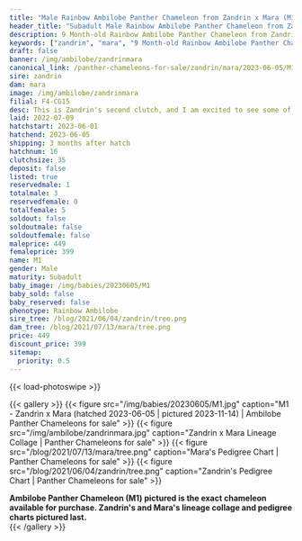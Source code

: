 ```yaml
---
title: "Male Rainbow Ambilobe Panther Chameleon from Zandrin x Mara (M1)"
header_title: "Subadult Male Rainbow Ambilobe Panther Chameleon from Zandrin x Mara | M1"
description: 9 Month-old Rainbow Ambilobe Panther Chameleon from Zandrin and Mara. This is Zandrin's second clutch, and I am excited to see some of his little ybbb color up! We've included sire and dam dendrograms if available, but you can view our Zandrin or Mara breeder pages for more information.
keywords: ["zandrin", "mara", "9 Month-old Rainbow Ambilobe Panther Chameleon", "baby chameleons for sale", "buy panther chameleon", "panther for sale", "ambilobe panther chameleons for sale", "ambilobe panther chameleon for sale"]
draft: false
banner: /img/ambilobe/zandrinmara
canonical_link: /panther-chameleons-for-sale/zandrin/mara/2023-06-05/M1/
sire: zandrin
dam: mara
image: /img/ambilobe/zandrinmara
filial: F4-CG15
desc: This is Zandrin's second clutch, and I am excited to see some of his little ybbb color up!
laid: 2022-07-09
hatchstart: 2023-06-01
hatchend: 2023-06-05
shipping: 3 months after hatch
hatchnum: 16
clutchsize: 35
deposit: false
listed: true
reservedmale: 1
totalmale: 3
reservedfemale: 0
totalfemale: 5
soldout: false
soldoutmale: false
soldoutfemale: false
maleprice: 449
femaleprice: 399
name: M1
gender: Male
maturity: Subadult
baby_image: /img/babies/20230605/M1
baby_sold: false
baby_reserved: false
phenotype: Rainbow Ambilobe
sire_tree: /blog/2021/06/04/zandrin/tree.png
dam_tree: /blog/2021/07/13/mara/tree.png
price: 449
discount_price: 399
sitemap: 
  priority: 0.5
---
```


{{< load-photoswipe >}}

{{< gallery >}}
  {{< figure src="/img/babies/20230605/M1.jpg" caption="M1 - Zandrin x Mara (hatched 2023-06-05 | pictured 2023-11-14) | Ambilobe Panther Chameleons for sale" >}}
  {{< figure src="/img/ambilobe/zandrinmara.jpg" caption="Zandrin x Mara Lineage Collage | Panther Chameleons for sale" >}}
  {{< figure src="/blog/2021/07/13/mara/tree.png" caption="Mara's Pedigree Chart | Panther Chameleons for sale" >}}
  {{< figure src="/blog/2021/06/04/zandrin/tree.png" caption="Zandrin's Pedigree Chart | Panther Chameleons for sale" >}}
  <figcaption itemprop="description"><strong>Ambilobe Panther Chameleon (M1) pictured is the exact chameleon available for purchase. Zandrin's and Mara's lineage collage and pedigree charts pictured last.</strong></figcaption>
{{< /gallery >}}
